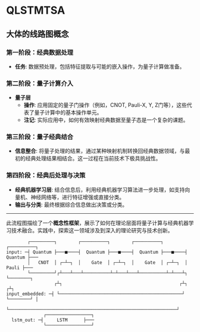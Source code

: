 # QLSTMTSA
## 大体的线路图概念

### 第一阶段：经典数据处理

- **任务**: 数据预处理，包括特征提取与可能的嵌入操作，为量子计算做准备。
  
### 第二阶段：量子计算介入

- **量子层**
  - **操作**: 应用固定的量子门操作（例如，CNOT, Pauli-X, Y, Z门等），这些代表了量子计算中的基本操作单元。
  - **注记**: 实际应用中，如何有效映射经典数据至量子态是一个复杂的课题。

### 第三阶段：量子经典结合

- **信息整合**: 将量子处理的结果，通过某种映射机制转换回经典数据领域，与最初的经典处理结果相结合。这一过程在当前技术下极具挑战性。
  
### 第四阶段：经典后处理与决策

- **经典机器学习层**: 结合信息后，利用经典机器学习算法进一步处理，如支持向量机、神经网络等，进行特征增强或直接分类。
- **输出与分类**: 最终根据综合信息做出决策或分类。

---

此流程图描绘了一个**概念性框架**，展示了如何在理论层面将量子计算与经典机器学习技术融合。实践中，探索这一领域涉及到深入的理论研究与技术创新。

            ┌─────────┐        ┌──────────┐        ┌──────────┐        ┌──────────┐
    input: ─┤ Quantum ├───■────┤  Quantum ├───■────┤  Quantum ├───■────┤  Quantum ├───
            │   CNOT  │ ┌─┴─┐  │    Gate  │ ┌─┴─┐  │    Gate  │ ┌─┴─┐  │    Pauli ├───
            └─────────┘┌┴───┴───┴──────────┴─┴───┴───┴──────────┴─┴───┴┐ └────────┐
                      ┌┴┐                                            ┌┴┐        ┌┴┐
    input_embedded: ─┤ └──────────────────────────────────────────────┘ └────────┘ │
                      └───────────────────────────────────────────────────────────────┘
                  ┌─────────────────┐
      lstm_out: ─┤     LSTM      ├───
                  └─────────────────┘

